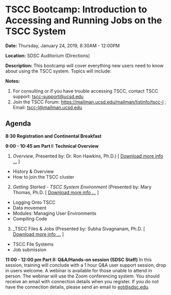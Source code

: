 # TSCC Bootcamp: Introduction to Accessing and Running Jobs on the TSCC System

**Date:**        Thursday, January 24, 2019, 8:30AM - 12:00PM

**Location:**    SDSC Auditorium (Directions)

**Description:** This bootcamp will cover everything new users need to know about using the TSCC system. Topics will include:

**Notes:**  
1. For consulting or if you have trouble accessing TSCC, contact TSCC support: tscc-support@ucsd.edu
2. Join the TSCC Forum:  https://mailman.ucsd.edu/mailman/listinfo/tscc-l ;  Email: tscc-l@mailman.ucsd.edu

## Agenda
**8:30  Registration and Continental Breakfast**

**9:00 - 10:45 am   Part I: Technical Overview**

1. _Overview_,  Presented by: Dr. Ron Hawkins, Ph.D.) [ [ Download more info ...](tscc_overview) ]
* History & Overview  
* How to join the TSCC cluster

2. _Getting Started - TSCC System Environment_ (Presented by: Mary Thomas, Ph.D.  [ [ Download more info ...](tscc_getting_started) ]
* Logging Onto TSCC
* Data movement
* Modules: Managing User Environments
* Compiling Code

3. _TSCC Files & Jobs (Presented by: Subha Sivagnanam, Ph.D. [ [ Download more info ...](tscc_files_and_jobs) ]
* TSCC File Systems
* Job submission

**11:00 - 12:00 pm     Part II: Q&A/Hands-on session (SDSC Staff)**
In this session, training will conclude with a 1 hour Q&A user support session, drop in users welcome. A webinar is available for those unable to attend in person. The webinar will use the Zoom conferencing system. You should receive an email with connection details when you register. If you do not have the connection details, please send an email to eot@sdsc.edu.

